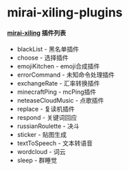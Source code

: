 # mirai-xiling-plugins
#### [mirai-xiling](https://github.com/xiyuesaves/mirai-xiling) 插件列表

- blackList	-	黑名单插件
- choose	-	选择插件
- emojiKitchen	-	emoji合成插件
- errorCommand	-	未知命令处理插件
- exchangeRate	-	汇率转换插件
- minecraftPing	-	mcPing插件
- neteaseCloudMusic	-	点歌插件
- replace	-	复读机插件
- respond	-	关键词回应
- russianRoulette	-	决斗
- sticker	-	贴图生成
- textToSpeech	-	文本转语音
- wordcloud	-	词云
- sleep	-	群睡觉
